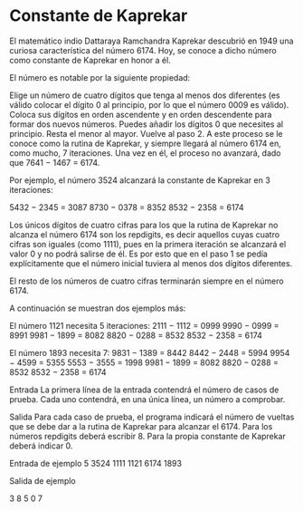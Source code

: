   # Constante de Kaprekar

  El matemático indio Dattaraya Ramchandra Kaprekar descubrió en 1949 una curiosa característica del número 6174. Hoy, se conoce a dicho número como constante de Kaprekar en honor a él.

  El número es notable por la siguiente propiedad:

  Elige un número de cuatro dígitos que tenga al menos dos diferentes (es válido colocar el dígito 0 al principio, por lo que el número 0009 es válido).
  Coloca sus dígitos en orden ascendente y en orden descendente para formar dos nuevos números. Puedes añadir los dígitos 0 que necesites al principio.
  Resta el menor al mayor.
  Vuelve al paso 2.
  A este proceso se le conoce como la rutina de Kaprekar, y siempre llegará al número 6174 en, como mucho, 7 iteraciones. Una vez en él, el proceso no avanzará, dado que 7641 − 1467 = 6174.

  Por ejemplo, el número 3524 alcanzará la constante de Kaprekar en 3 iteraciones:

  5432 − 2345 = 3087
  8730 − 0378 = 8352
  8532 − 2358 = 6174

  Los únicos dígitos de cuatro cifras para los que la rutina de Kaprekar no alcanza el número 6174 son los repdigits, es decir aquellos cuyas cuatro cifras son iguales (como 1111), pues en la primera iteración se alcanzará el valor 0 y no podrá salirse de él. Es por esto que en el paso 1 se pedía explícitamente que el número inicial tuviera al menos dos dígitos diferentes.

  El resto de los números de cuatro cifras terminarán siempre en el número 6174.

  A continuación se muestran dos ejemplos más:

  El número 1121 necesita 5 iteraciones:
  2111 − 1112 = 0999
  9990 − 0999 = 8991
  9981 − 1899 = 8082
  8820 − 0288 = 8532
  8532 − 2358 = 6174

  El número 1893 necesita 7:
  9831 − 1389 = 8442
  8442 − 2448 = 5994
  9954 − 4599 = 5355
  5553 − 3555 = 1998
  9981 − 1899 = 8082
  8820 − 0288 = 8532
  8532 − 2358 = 6174

  Entrada
  La primera línea de la entrada contendrá el número de casos de prueba. Cada uno contendrá, en una única línea, un número a comprobar.

  Salida
  Para cada caso de prueba, el programa indicará el número de vueltas que se debe dar a la rutina de Kaprekar para alcanzar el 6174. Para los números repdigits deberá escribir 8. Para la propia constante de Kaprekar deberá indicar 0.

  Entrada de ejemplo
  5
  3524
  1111
  1121
  6174
  1893
  
  Salida de ejemplo
 
  3
  8
  5
  0
  7